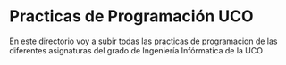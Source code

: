 <h1>Practicas de Programación UCO</h1>
En este directorio voy a subir todas las practicas de programacion de las diferentes asignaturas del grado de Ingeniería Infórmatica de la UCO
